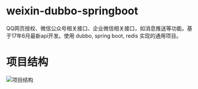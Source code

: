 # weixin-dubbo-springboot
QQ网页授权、微信公众号相关接口、企业微信相关接口，如消息推送等功能。基于17年6月最新api开发。使用 dubbo, spring boot, redis 实现的通用项目。

# 项目结构
![项目结构](https://git.oschina.net/uploads/images/2017/0817/122249_33e85f50_1069272.png "QQ20170817-122217.png")
